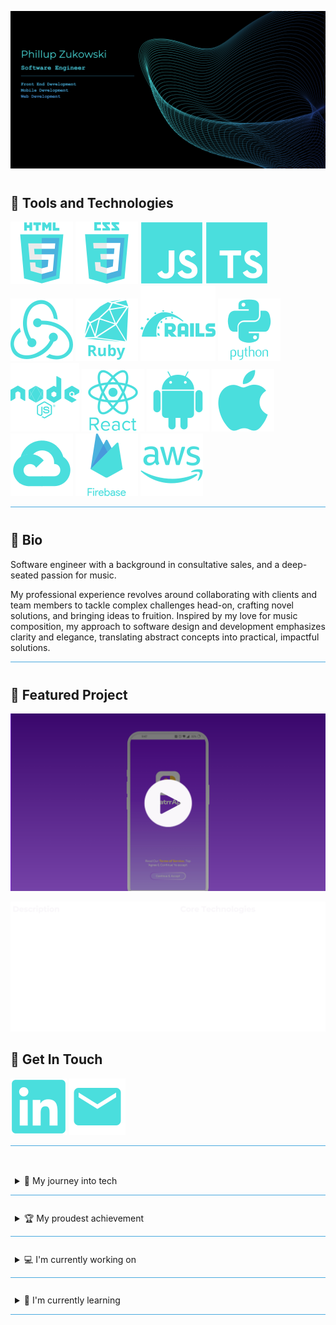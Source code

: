 ![Header](assets/media//header-image.png)

<span style="display: block; margin-top: 40px;"></span>

## 🤖 Tools and Technologies

![HTML](https://raw.githubusercontent.com/Phillupz/PhillupZ/main/assets/svg/HTML.svg)
![CSS](https://raw.githubusercontent.com/Phillupz/PhillupZ/main/assets/svg/CSS.svg)
![JS](https://raw.githubusercontent.com/Phillupz/PhillupZ/main/assets/svg/JS.svg)
![TS](https://raw.githubusercontent.com/Phillupz/PhillupZ/main/assets/svg/TS.svg)
![Redux](https://raw.githubusercontent.com/Phillupz/PhillupZ/main/assets/svg/Redux.svg)
![Ruby](https://raw.githubusercontent.com/Phillupz/PhillupZ/main/assets/svg/Ruby.svg)
![Rails](https://raw.githubusercontent.com/Phillupz/PhillupZ/main/assets/svg/Rails.svg)
![Python](https://raw.githubusercontent.com/Phillupz/PhillupZ/main/assets/svg/Python.svg)
![Node](https://raw.githubusercontent.com/Phillupz/PhillupZ/main/assets/svg/Node.svg)
![React](https://raw.githubusercontent.com/Phillupz/PhillupZ/main/assets/svg/React.svg)
![Android](https://raw.githubusercontent.com/Phillupz/PhillupZ/main/assets/svg/Android.svg)
![Apple](https://raw.githubusercontent.com/Phillupz/PhillupZ/main/assets/svg/Apple.svg)
![Google Cloud](https://raw.githubusercontent.com/Phillupz/PhillupZ/main/assets/svg/GCP.svg)
![Firebase](https://raw.githubusercontent.com/Phillupz/PhillupZ/main/assets/svg/Firebase.svg)
![AWS](https://raw.githubusercontent.com/Phillupz/PhillupZ/main/assets/svg/AWS.svg)

<hr style="height:1px;border:none;color:#4AA9DE;background-color:#4AA9DE;">
<span style="display: block; margin-top: 40px;"></span>

<!-- BIO -->

## :art: Bio

Software engineer with a background in consultative sales, and a deep-seated passion for music.

My professional experience revolves around collaborating with clients and team members to tackle complex challenges head-on, crafting novel solutions, and bringing ideas to fruition. Inspired by my love for music composition, my approach to software design and development emphasizes clarity and elegance, translating abstract concepts into practical, impactful solutions.

<hr style="height:1px;border:none;color:#4AA9DE;background-color:#4AA9DE;">
<span style="display: block; margin-top: 40px;"></span>

<!-- Featured Project -->
## :star2: Featured Project
[![ChatrrApp Feature Highlight](./assets/media/chatrrapp-thumbnail.png)](https://vimeo.com/945420328?share=copy)

<!-- Project Details -->
![Header](assets/media/project-description.png)

<!-- Contact Info -->

## 💬 Get In Touch

[![LinkedIn](https://raw.githubusercontent.com/Phillupz/PhillupZ/main/assets/svg/LinkedIn.svg)](https://www.linkedin.com/in/phillup-zukowski/)
[![Email](https://raw.githubusercontent.com/Phillupz/PhillupZ/main/assets/svg/Email.svg)](mailto:phillup.zukowski@gmail.com)

<hr style="height:1px;border:none;color:#4AA9DE;background-color:#4AA9DE;">
<span style="display: block; margin-top: 40px;"></span>

<!-- OTHER INFO -->

<details style="border-top: none; border-bottom: .5px solid #4AA9DE;">
<summary style="padding: 0.5em; padding-bottom: 1em; cursor: pointer;">🌄 My journey into tech</summary>
This is the additional information that will appear when the dropdown is expanded.
</details>
<span style="display: block; margin-top: 20px;"></span>

<details style="border-top: none; border-bottom: .5px solid #4AA9DE;">
<summary style="padding: 0.5em; padding-bottom: 1em; cursor: pointer;">🏆 My proudest achievement</summary>
This is the additional information that will appear when the dropdown is expanded.
</details>

<span style="display: block; margin-top: 20px;"></span>
<details style="border-top: none; border-bottom: .5px solid #4AA9DE;">
<summary style="padding: 0.5em; padding-bottom: 1em; cursor: pointer;">💻 I'm currently working on</summary>
This is the additional information that will appear when the dropdown is expanded.
</details>

<span style="display: block; margin-top: 20px;"></span>
<details style="border-top: none; border-bottom: .5px solid #4AA9DE;">
<summary style="padding: 0.5em; padding-bottom: 1em; cursor: pointer; color: fff;">📖 I'm currently learning</summary>
This is the additional information that will appear when the dropdown is expanded.
</details>

<span style="display: block; margin-top: 20px;"></span>

